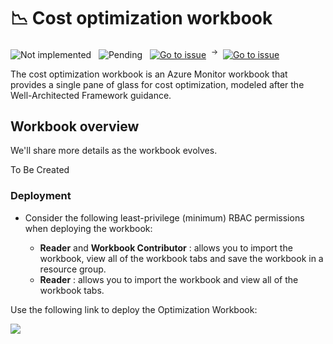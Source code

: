 # 📉 Cost optimization workbook

![Not implemented](https://img.shields.io/badge/version-not_implemented-inactive)
&nbsp;
![Pending](https://img.shields.io/badge/status-in_progress-blue)
&nbsp;
[![Go to issue](https://img.shields.io/github/issues/detail/title/microsoft/cloud-hubs/104?label=roadmap)](https://github.com/microsoft/cloud-hubs/issues/104)
&nbsp;<sup>→</sup>&nbsp;
[![Go to issue](https://img.shields.io/github/issues/detail/state/microsoft/cloud-hubs/107)](https://github.com/microsoft/cloud-hubs/issues/107)

The cost optimization workbook is an Azure Monitor workbook that provides a single pane of glass for cost optimization, modeled after the Well-Architected Framework guidance.


## Workbook overview
We'll share more details as the workbook evolves.

To Be Created


### Deployment
* Consider the following least-privilege (minimum) RBAC permissions when deploying the workbook:

  * **Reader** and **Workbook Contributor** : allows you to import the workbook, view all of the workbook tabs and save the workbook in a resource group.
  * **Reader** : allows you to import the workbook and view all of the workbook tabs.

Use the following link to deploy the Optimization Workbook:

   <a href="https://portal.azure.com/#create/Microsoft.Template/uri/https%3A%2F%2Fraw.githubusercontent.com%2Farthurclares%2FWAFOptimizationFactory%2Fmain%2FOptmizationFactoryWorkbook%2Fazuredeploy.json" target="_blank"><img src="https://aka.ms/deploytoazurebutton"/></a>

